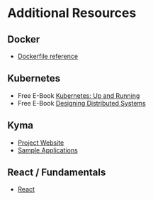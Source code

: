 # Additional Resources

## Docker

* [Dockerfile reference](https://docs.docker.com/engine/reference/builder/)

## Kubernetes

* Free E-Book [Kubernetes: Up and Running](https://azure.microsoft.com/en-us/resources/kubernetes-up-and-running/?utm_medium=email&utm_source=topic+optin&utm_campaign=awareness&utm_content=20190907+prog+nl&mkt_tok=eyJpIjoiWldJMU9EbGpZbUppWW1ZeiIsInQiOiI4dEFPR2JNTTlpNnBtR2toTm53R25INnVzT1IydVBldmxcL281Z1lQTVI1VmRNeXo1VUM2NHFrbWlmaFpxSk1ZNkRKMVQwXC81OE5DZjFJQVhycWFpVXUxZnhJQ09Yd3hzdFwvTzRcL2tJRTBBdDNrTUxRSGl5S1NXZXF6TWtPM05hMFwvIn0%3D)
* Free E-Book [Designing Distributed Systems](https://azure.microsoft.com/en-us/resources/designing-distributed-systems/)

## Kyma

* [Project Website](https://kyma-project.io/)
* [Sample Applications](https://github.com/kyma-incubator/examples/)


## React / Fundamentals

* [React](https://reactjs.org/tutorial/tutorial.html)